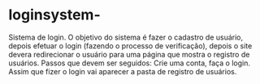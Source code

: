 # loginsystem-
Sistema de login. 
O objetivo do sistema é fazer o cadastro de usuário, depois efetuar o login (fazendo o processo de verificação), depois o site devera redirecionar o usuário para uma página que mostra o registro de usuários. 
Passos que devem ser seguidos: 
Crie uma conta, faça o login. Assim que fizer o login vai aparecer a pasta de registro de usuários. 
